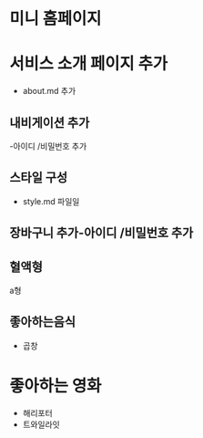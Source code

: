 # 미니 홈페이지

# 서비스 소개 페이지 추가

- about.md 추가

## 내비게이션 추가

-아이디 /비밀번호 추가

## 스타일 구성

- style.md 파일일

## 장바구니 추가-아이디 /비밀번호 추가

## 혈액형

a형

## 좋아하는음식

- 곱창

# 좋아하는 영화

- 해리포터
- 트와일라잇
